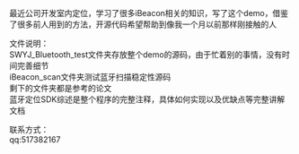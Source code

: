 最近公司开发室内定位，学习了很多iBeacon相关的知识，写了这个demo，借鉴了很多前人用到的方法，开源代码希望帮助到像我一个月以前那样刚接触的人  

文件说明：  
SWYJ_Bluetooth_test文件夹存放整个demo的源码，由于忙着别的事情，没有时间完善细节  
iBeacon_scan文件夹测试蓝牙扫描稳定性源码  
剩下的文件夹都是参考的论文  
蓝牙定位SDK综述是整个程序的完整注释，具体如何实现以及优缺点等完整讲解文档
  
联系方式：  
qq:517382167
